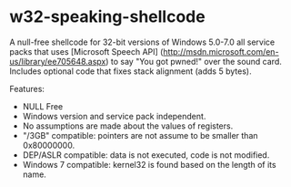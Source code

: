 w32-speaking-shellcode
======================

A null-free shellcode for 32-bit versions of Windows 5.0-7.0 all service packs that uses [Microsoft Speech API]
(http://msdn.microsoft.com/en-us/library/ee705648.aspx) to say "You got pwned!" over the sound card. Includes optional
code that fixes stack alignment (adds 5 bytes).

Features:
* NULL Free
* Windows version and service pack independent.
* No assumptions are made about the values of registers.
* "/3GB" compatible: pointers are not assume to be smaller than 0x80000000.
* DEP/ASLR compatible: data is not executed, code is not modified.
* Windows 7 compatible: kernel32 is found based on the length of its name.
